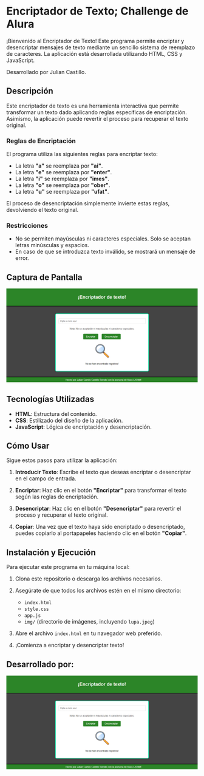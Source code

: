 # Encriptador de Texto; Challenge de Alura

¡Bienvenido al Encriptador de Texto! Este programa permite encriptar y desencriptar mensajes de texto mediante un sencillo sistema de reemplazo de caracteres. La aplicación está desarrollada utilizando HTML, CSS y JavaScript.

Desarrollado por Julian Castillo.

## Descripción

Este encriptador de texto es una herramienta interactiva que permite transformar un texto dado aplicando reglas específicas de encriptación. Asimismo, la aplicación puede revertir el proceso para recuperar el texto original.

### Reglas de Encriptación

El programa utiliza las siguientes reglas para encriptar texto:

- La letra **"a"** se reemplaza por **"ai"**.
- La letra **"e"** se reemplaza por **"enter"**.
- La letra **"i"** se reemplaza por **"imes"**.
- La letra **"o"** se reemplaza por **"ober"**.
- La letra **"u"** se reemplaza por **"ufat"**.

El proceso de desencriptación simplemente invierte estas reglas, devolviendo el texto original.

### Restricciones

- No se permiten mayúsculas ni caracteres especiales. Solo se aceptan letras minúsculas y espacios.
- En caso de que se introduzca texto inválido, se mostrará un mensaje de error.

## Captura de Pantalla

![Encriptador de Texto](imagen_2024-07-25_203852327.png)

## Tecnologías Utilizadas

- **HTML**: Estructura del contenido.
- **CSS**: Estilizado del diseño de la aplicación.
- **JavaScript**: Lógica de encriptación y desencriptación.

## Cómo Usar

Sigue estos pasos para utilizar la aplicación:

1. **Introducir Texto**: Escribe el texto que deseas encriptar o desencriptar en el campo de entrada.
   
2. **Encriptar**: Haz clic en el botón **"Encriptar"** para transformar el texto según las reglas de encriptación.
   
3. **Desencriptar**: Haz clic en el botón **"Desencriptar"** para revertir el proceso y recuperar el texto original.

4. **Copiar**: Una vez que el texto haya sido encriptado o desencriptado, puedes copiarlo al portapapeles haciendo clic en el botón **"Copiar"**.

## Instalación y Ejecución

Para ejecutar este programa en tu máquina local:

1. Clona este repositorio o descarga los archivos necesarios.

2. Asegúrate de que todos los archivos estén en el mismo directorio:
   - `index.html`
   - `style.css`
   - `app.js`
   - `img/` (directorio de imágenes, incluyendo `lupa.jpeg`)

3. Abre el archivo `index.html` en tu navegador web preferido.

4. ¡Comienza a encriptar y desencriptar texto!

## Desarrollado por:

![Encriptador de Texto](imagen_2024-07-25_203852327.png)
